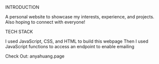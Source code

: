 INTRODUCTION

A personal website to showcase my interests, experience, and projects.
Also hoping to connect with everyone!

TECH STACK

I used JavaScript, CSS, and HTML to build this webpage
Then I used JavaScript functions to access an endpoint to enable emailing

Check Out: anyahuang.page
